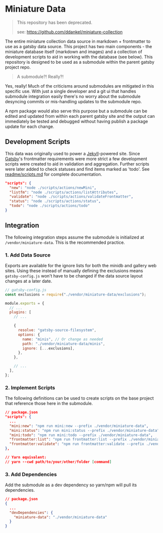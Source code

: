 # Miniature Data

> This repository has been deprecated.
>
> see: https://github.com/ddankel/miniature-collection

The entire miniature collection data source in markdown + frontmatter to use as a gatsby data source. This project has two main components - the miniature database itself (markdown and images) and a collection of development scripts to aid in working with the database (see below). This repository is designed to be used as a submodule within the parent gatsby project repo.

> A submodule?! Really?!

Yes, really! Much of the criticisms around submodules are mitigated in this specific use. With just a single developer and a git ui that handles submodule integration easily there's no worry about the submodule desyncing commits or mis-handling updates to the submodule repo.

A npm package would also serve this purpose but a submodule can be edited and updated from within each parent gatsby site and the output can immediately be tested and debugged without having publish a package update for each change.

## Development Scripts

This data was originally used to power a [Jekyll](https://jekyllrb.com/)-powered site. Since [Gatsby](https://www.gatsbyjs.com/)'s frontmatter requirements were more strict a few development scripts were created to aid in validation and aggregation. Further scripts were later added to check statuses and find items marked as 'todo'. See [readme/scripts.md](./readme/scripts.md) for complete documentation.

```json
"scripts": {
  "new": "node ./scripts/actions/newMini",
  "listfm": "node ./scripts/actions/listAttributes",
  "validate": "node ./scripts/actions/validateFrontmatter",
  "status": "node ./scripts/actions/status",
  "todo": "node ./scripts/actions/todo"
}
```

## Integration

The following integration steps assume the submodule is initialized at `/vendor/miniature-data`. This is the recommended practice.

### 1. Add Data Source

Exports are available for the ignore lists for both the minidb and gallery web sites. Using these instead of manually defining the exclusions means `gatsby-config.js` won't have to be changed if the data source layout changes at a later date.

```js
// gatsby-config.js
const exclusions = require("./vendor/miniature-data/exclusions");

module.exports = {
  // ...
  plugins: [
    // ...

    {
      resolve: "gatsby-source-filesystem",
      options: {
        name: "minis", // Or change as needed
        path: "./vendor/miniature-data/minis",
        ignore: [...exclusions],
      },
    },

    // ...
  ],
};
```

### 2. Implement Scripts

The following definitions can be used to create scripts on the base project that reference those here in the submodule.

```json
// package.json
"scripts": {
  ...
  "mini:new": "npm run mini:new --prefix ./vendor/miniature-data",
  "mini:status": "npm run mini:status --prefix ./vendor/miniature-data",
  "mini:todo": "npm run mini:todo --prefix ./vendor/miniature-data",
  "frontmatter:list": "npm run frontmatter:list --prefix ./vendor/miniature-data",
  "frontmatter:validate": "npm run frontmatter:validate --prefix ./vendor/miniature-data"
},

// Yarn equivalent:
// yarn --cwd path/to/your/other/folder [command]
```

### 3. Add Dependencies

Add the submodule as a dev dependency so yarn/npm will pull its dependencies.

```json
// package.json
{
  ...
  "devDependencies": {
    "miniature-data": "./vendor/miniature-data"
  }
}
```
